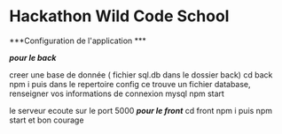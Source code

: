 # Hackathon Wild Code School
***Configuration de l'application ***

***pour le back***

creer une base de donnée ( fichier sql.db dans le dossier back)
cd back 
npm i 
puis dans le repertoire config ce trouve un fichier database, renseigner vos informations de connexion mysql
npm start   

le serveur ecoute sur le port 5000
***pour le front***
cd front
npm i
puis npm start  et bon courage 
